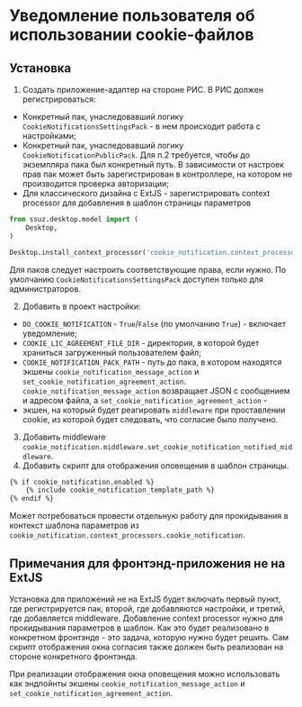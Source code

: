 # Уведомление пользователя об использовании cookie-файлов

## Установка

1. Создать приложение-адаптер на стороне РИС. В РИС должен регистрироваться:
- Конкретный пак, унаследовавший логику `CookieNotificationsSettingsPack` - в нем происходит работа
с настройками;
- Конкретный пак, унаследовавший логику `CookieNotificationPublicPack`. Для п.2 требуется, чтобы
до экземпляра пака был конкретный путь. В зависимости от настроек прав пак может быть зарегистрирован в
контроллере, на котором не производится проверка авторизации;
- Для классического дизайна с ExtJS - зарегистрировать context processor для добавления в шаблон страницы параметров 
```python
from ssuz.desktop.model import (
    Desktop,
)

Desktop.install_context_processor('cookie_notification.context_processors.cookie_notification')
```

Для паков следует настроить соответствующие права, если нужно. По умолчанию `CookieNotificationsSettingsPack`
доступен только для администраторов.

2. Добавить в проект настройки:

- `DO_COOKIE_NOTIFICATION` - `True`/`False` (по умолчанию `True`) - включает уведомление;
- `COOKIE_LIC_AGREEMENT_FILE_DIR` - директория, в которой будет храниться загруженный пользователем файл;
- `COOKIE_NOTIFICATION_PACK_PATH` - путь до пака, в котором находятся экшены 
`cookie_notification_message_action` и `set_cookie_notification_agreement_action`.
`cookie_notification_message_action` возвращает JSON с сообщением и адресом файла, а `set_cookie_notification_agreement_action` -
- экшен, на который будет реагировать `middleware` при проставлении cookie, из которой будет следовать, что согласие было получено.
3. Добавить middleware `cookie_notification.middleware.set_cookie_notification_notified_middleware`.
4. Добавить скрипт для отображения оповещения в шаблон страницы.
```html
{% if cookie_notification.enabled %}
    {% include cookie_notification_template_path %}
{% endif %}
```
Может потребоваться провести отдельную работу для прокидывания в контекст шаблона параметров из
`cookie_notification.context_processors.cookie_notification`.

## Примечания для фронтэнд-приложения не на ExtJS

Установка для приложений не на ExtJS будет включать первый пункт, где регистрируется пак, второй, где
добавляются настройки, и третий, где добавляется middleware. Добавление context processor нужно для
прокидывания параметров в шаблон. Как это будет реализовано в конкретном фронтэнде - это задача, которую нужно
будет решить. Сам скрипт отображения окна согласия также должен быть реализован на стороне конкретного фронтэнда.

При реализации отображения окна оповещения можно использовать как эндпойнты экшены
`cookie_notification_message_action` и `set_cookie_notification_agreement_action`.
